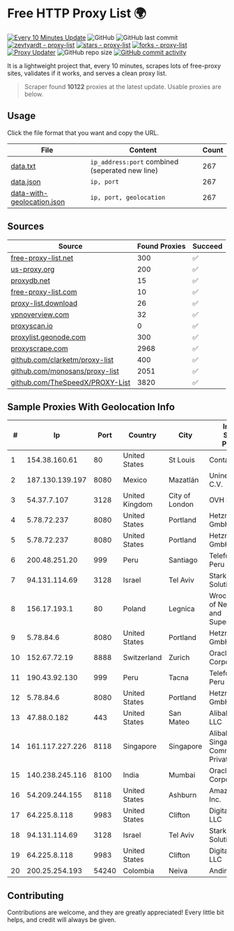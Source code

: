 
# Free HTTP Proxy List 🌍

[![Every 10 Minutes Update](https://github.com/mertguvencli/http-proxy-list/actions/workflows/main.yml/badge.svg?branch=main)](https://github.com/mertguvencli/http-proxy-list/actions/workflows/main.yml)
![GitHub](https://img.shields.io/github/license/mertguvencli/http-proxy-list)
![GitHub last commit](https://img.shields.io/github/last-commit/mertguvencli/http-proxy-list)
[![zevtyardt - proxy-list](https://img.shields.io/static/v1?label=zevtyardt&message=proxy-list&color=blue&logo=github)](https://github.com/zevtyardt/proxy-list "Go to GitHub repo")
[![stars - proxy-list](https://img.shields.io/github/stars/zevtyardt/proxy-list?style=social)](https://github.com/zevtyardt/proxy-list)
[![forks - proxy-list](https://img.shields.io/github/forks/zevtyardt/proxy-list?style=social)](https://github.com/zevtyardt/proxy-list)
[![Proxy Updater](https://github.com/zevtyardt/proxy-list/workflows/Proxy%20Updater/badge.svg)](https://github.com/zevtyardt/proxy-list/actions?query=workflow:"Proxy+Updater")
![GitHub repo size](https://img.shields.io/github/repo-size/zevtyardt/proxy-list)
[![GitHub commit activity](https://img.shields.io/github/commit-activity/m/zevtyardt/proxy-list?logo=commits)](https://github.com/zevtyardt/proxy-list/commits/main)

It is a lightweight project that, every 10 minutes, scrapes lots of free-proxy sites, validates if it works, and serves a clean proxy list.

> Scraper found **10122** proxies at the latest update. Usable proxies are below.

## Usage

Click the file format that you want and copy the URL.

|File|Content|Count|
|----|-------|-----|
|[data.txt](https://raw.githubusercontent.com/mertguvencli/http-proxy-list/main/proxy-list/data.txt)|`ip_address:port` combined (seperated new line)|267|
|[data.json](https://raw.githubusercontent.com/mertguvencli/http-proxy-list/main/proxy-list/data.json)|`ip, port`|267|
|[data-with-geolocation.json](https://raw.githubusercontent.com/mertguvencli/http-proxy-list/main/proxy-list/data-with-geolocation.json)|`ip, port, geolocation`|267|

## Sources

|Source|Found Proxies|Succeed|
|------|-------------|-------|
|[free-proxy-list.net](https://free-proxy-list.net)|300|✅|
|[us-proxy.org](https://www.us-proxy.org)|200|✅|
|[proxydb.net](http://proxydb.net)|15|✅|
|[free-proxy-list.com](https://free-proxy-list.com/?page=&port=&type%5B%5D=http&type%5B%5D=https&up_time=0&search=Search)|10|✅|
|[proxy-list.download](https://www.proxy-list.download/HTTP)|26|✅|
|[vpnoverview.com](https://vpnoverview.com/privacy/anonymous-browsing/free-proxy-servers)|32|✅|
|[proxyscan.io](https://www.proxyscan.io)|0|✅|
|[proxylist.geonode.com](https://proxylist.geonode.com/api/proxy-list?limit=300&page=1&sort_by=lastChecked&sort_type=desc&protocols=http,https)|300|✅|
|[proxyscrape.com](https://api.proxyscrape.com/v2/?request=displayproxies&protocol=http&timeout=10000&country=all&ssl=all&anonymity=all)|2968|✅|
|[github.com/clarketm/proxy-list](https://raw.githubusercontent.com/clarketm/proxy-list/master/proxy-list-raw.txt)|400|✅|
|[github.com/monosans/proxy-list](https://raw.githubusercontent.com/monosans/proxy-list/main/proxies/http.txt)|2051|✅|
|[github.com/TheSpeedX/PROXY-List](https://raw.githubusercontent.com/TheSpeedX/PROXY-List/master/http.txt)|3820|✅|


## Sample Proxies With Geolocation Info

|#|Ip|Port|Country|City|Internet Service Provider|
|-|--|----|-------|----|-------------------------|
|1|154.38.160.61|80|United States|St Louis|Contabo Inc.|
|2|187.130.139.197|8080|Mexico|Mazatlán|Uninet S.A. de C.V.|
|3|54.37.7.107|3128|United Kingdom|City of London|OVH SAS|
|4|5.78.72.237|8080|United States|Portland|Hetzner Online GmbH|
|5|5.78.72.237|8080|United States|Portland|Hetzner Online GmbH|
|6|200.48.251.20|999|Peru|Santiago|Telefonica del Peru S.A.A.|
|7|94.131.114.69|3128|Israel|Tel Aviv|Stark Industries Solutions LTD|
|8|156.17.193.1|80|Poland|Legnica|Wroclaw Centre of Networking and Supercomputing|
|9|5.78.84.6|8080|United States|Portland|Hetzner Online GmbH|
|10|152.67.72.19|8888|Switzerland|Zurich|Oracle Corporation|
|11|190.43.92.130|999|Peru|Tacna|Telefonica Del Peru|
|12|5.78.84.6|8080|United States|Portland|Hetzner Online GmbH|
|13|47.88.0.182|443|United States|San Mateo|Alibaba.com LLC|
|14|161.117.227.226|8118|Singapore|Singapore|Alibaba.com Singapore E-Commerce Private Limited|
|15|140.238.245.116|8100|India|Mumbai|Oracle Corporation|
|16|54.209.244.155|8118|United States|Ashburn|Amazon.com, Inc.|
|17|64.225.8.118|9983|United States|Clifton|DigitalOcean, LLC|
|18|94.131.114.69|3128|Israel|Tel Aviv|Stark Industries Solutions LTD|
|19|64.225.8.118|9983|United States|Clifton|DigitalOcean, LLC|
|20|200.25.254.193|54240|Colombia|Neiva|Andinet ON Line|



## Contributing

Contributions are welcome, and they are greatly appreciated! Every
little bit helps, and credit will always be given.

